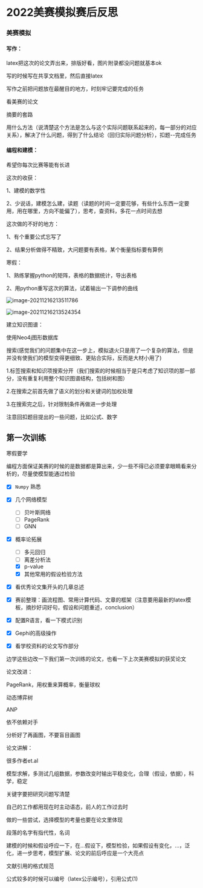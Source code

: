 # 2022美赛模拟赛后反思

### 美赛模拟

#### 写作：

latex把这次的论文弄出来，排版好看，图片附录都没问题就基本ok

写的时候写在共享文档里，然后直接latex

写作之前把问题放在最醒目的地方，时刻牢记要完成的任务

看美赛的论文

摘要的套路

用什么方法（说清楚这个方法是怎么与这个实际问题联系起来的，每一部分的对应关系），解决了什么问题，得到了什么结论（回归实际问题分析），扣题--完成任务

#### 编程和建模：

希望你每次比赛等能有长进

这次的收获：

1、建模的数学性

2、少说话，建模怎么建，读题（读题的时间一定要花够，有些什么东西一定要用，用在哪里，方向不能偏了），思考，查资料，多花一点时间去想

这次做的不好的地方：

1、有个重要公式忘写了

2、结果分析做得不精致，大问题要有表格，某个衡量指标要有算例

寒假：

1、熟练掌握python的矩阵，表格的数据统计，导出表格

2、用python重写这次的算法，试着输出一下调参的曲线



![image-20211216213511786](D:\应用软件\Typora2\Typora\typora-user-images\image-20211216213511786.png)

![image-20211216213524354](D:\应用软件\Typora2\Typora\typora-user-images\image-20211216213524354.png)



建立知识图谱：

使用Neo4j图形数据库

搜索(感觉我们的问题集中在这一步上，模拟退火只是用了一个复杂的算法，但是并没有使我们的模型变得更细致、更贴合实际，反而是大材小用了)

1.标签搜索和知识项搜索分开（我们搜索的时候相当于是只考虑了知识项的那一部分，没有重复利用整个知识图谱结构，包括树和图）

2.在搜索之前首先做了语义的划分和关键词的加权处理

3.在搜索完之后，针对限制条件再做进一步处理

注意回扣题目提出的一些问题，比如公式、数字

## 第一次训练

寒假要学

编程方面保证美赛的时候的是数据都是算出来，少一些不得已必须要拿眼睛看来分析的，尽量使模型能通过检验



- [x] `Numpy` 熟悉
- [x] 几个网络模型

  - [ ] 贝叶斯网络
  - [ ] PageRank
  - [ ] GNN
- [x] 概率论拓展
  - [ ] 多元回归
  - [ ] 离差分析法
  - [x] p-value
  - [x] 其他常用的假设检验方法
- [x] 看优秀论文集开头的几章总述
- [x] 赛前整理：画流程图、常用计算代码、文章的框架（注意要用最新的latex模板，摘抄好词好句，假设和问题重述，conclusion）
- [x] 配置R语言，看一下模式识别
- [x] Gephi的高级操作
- [x] 看学校资料的论文写作部分

边学这些边改一下我们第一次训练的论文，也看一下上次美赛模拟的获奖论文



论文改进：

PageRank，用权重来算概率，衡量球权

动态博弈树

ANP

依不依赖对手

分析好了再画图，不要盲目画图



论文讲解：

很多作者et.al

模型求解，多测试几组数据，参数改变时输出平稳变化，合理（假设，依据），科学，稳定

关键字要把研究问题写清楚

自己的工作都用现在时主动语态，前人的工作过去时

做的一些尝试，选择模型的考量也要在论文里体现

段落的名字有指代性，名词

建模的时候和假设呼应一下，在...假设下，模型检验，如果假设有变化，...，泛化，进一步思考，模型扩展、论文的前后呼应是一个大亮点

文献引用的格式规范

公式较多的时候可以编号（latex公示编号），引用公式(1)







  

